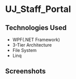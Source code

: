 # UJ_Staff_Portal
## Technologies Used

- WPF(.NET Framework)
- 3-Tier Architecture
- File System
- Linq

## Screenshots
<img src="" /><img src="" />
<img src="" /><img src="" />
<img src="" />

